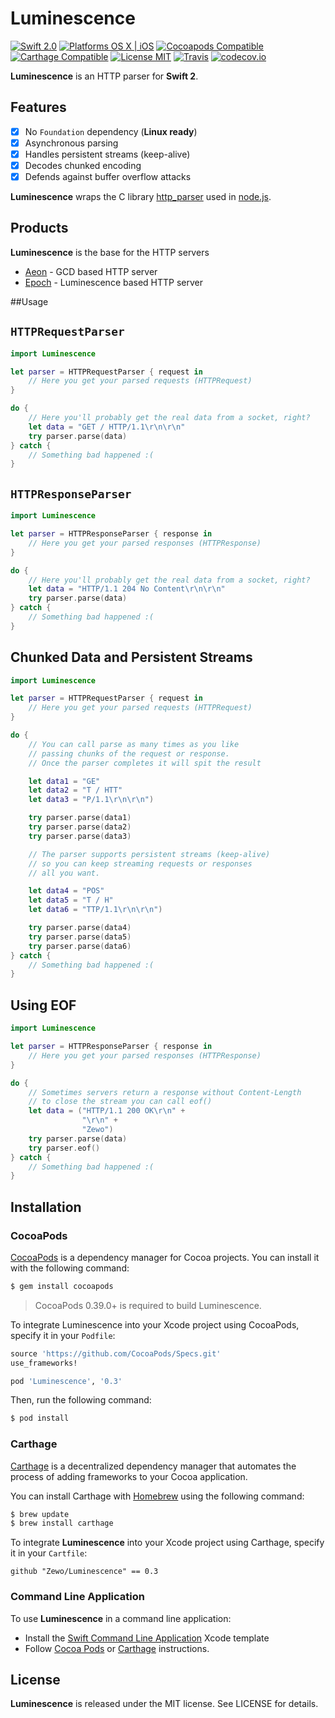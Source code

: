 Luminescence
============

[![Swift 2.0](https://img.shields.io/badge/Swift-2.0-orange.svg?style=flat)](https://developer.apple.com/swift/)
[![Platforms OS X | iOS](https://img.shields.io/badge/Platforms-OS%20X%20%7C%20iOS-lightgray.svg?style=flat)](https://developer.apple.com/swift/)
[![Cocoapods Compatible](https://img.shields.io/badge/Cocoapods-Compatible-4BC51D.svg?style=flat)](https://cocoapods.org/pods/Luminescence)
[![Carthage Compatible](https://img.shields.io/badge/Carthage-Compatible-4BC51D.svg?style=flat)](https://github.com/Carthage/Carthage)
[![License MIT](https://img.shields.io/badge/License-MIT-blue.svg?style=flat)](https://github.com/Carthage/Carthage)
[![Travis](https://img.shields.io/badge/Build-Passing-4BC51D.svg?style=flat)](https://travis-ci.org/Zewo/Luminescence)
[![codecov.io](http://codecov.io/github/Zewo/Luminescence/coverage.svg?branch=master)](http://codecov.io/github/Zewo/Luminescence?branch=master)

**Luminescence** is an HTTP parser for **Swift 2**.

## Features

- [x] No `Foundation` dependency (**Linux ready**)
- [x] Asynchronous parsing
- [x] Handles persistent streams (keep-alive)
- [x] Decodes chunked encoding
- [x] Defends against buffer overflow attacks

**Luminescence** wraps the C library [http_parser](https://github.com/nodejs/http-parser) used in [node.js](https://github.com/nodejs/node).

## Products

**Luminescence** is the base for the HTTP servers
- [Aeon](https://github.com/Zewo/Aeon) - GCD based HTTP server
- [Epoch](https://github.com/Zewo/Epoch) - Luminescence based HTTP server

##Usage

`HTTPRequestParser`
-------------------

```swift
import Luminescence

let parser = HTTPRequestParser { request in
    // Here you get your parsed requests (HTTPRequest)
}

do {
    // Here you'll probably get the real data from a socket, right?
    let data = "GET / HTTP/1.1\r\n\r\n"
    try parser.parse(data)
} catch {
    // Something bad happened :(
}
```

`HTTPResponseParser`
--------------------

```swift
import Luminescence

let parser = HTTPResponseParser { response in
    // Here you get your parsed responses (HTTPResponse)
}

do {
    // Here you'll probably get the real data from a socket, right?
    let data = "HTTP/1.1 204 No Content\r\n\r\n"
    try parser.parse(data)
} catch {
    // Something bad happened :(
}
```

Chunked Data and Persistent Streams
-----------------------------------

```swift
import Luminescence

let parser = HTTPRequestParser { request in
    // Here you get your parsed requests (HTTPRequest)
}

do {
    // You can call parse as many times as you like
    // passing chunks of the request or response.
    // Once the parser completes it will spit the result

    let data1 = "GE"
    let data2 = "T / HTT"
    let data3 = "P/1.1\r\n\r\n")

    try parser.parse(data1)
    try parser.parse(data2)
    try parser.parse(data3)

    // The parser supports persistent streams (keep-alive)
    // so you can keep streaming requests or responses
    // all you want.

    let data4 = "POS"
    let data5 = "T / H"
    let data6 = "TTP/1.1\r\n\r\n")

    try parser.parse(data4)
    try parser.parse(data5)
    try parser.parse(data6)
} catch {
    // Something bad happened :(
}
```

Using EOF
---------

```swift
import Luminescence

let parser = HTTPResponseParser { response in
    // Here you get your parsed responses (HTTPResponse)
}

do {
	// Sometimes servers return a response without Content-Length
	// to close the stream you can call eof()
    let data = ("HTTP/1.1 200 OK\r\n" +
                "\r\n" +
                "Zewo")
	try parser.parse(data)
	try parser.eof()
} catch {
    // Something bad happened :(
}
```
	
## Installation

### CocoaPods

[CocoaPods](http://cocoapods.org) is a dependency manager for Cocoa projects. You can install it with the following command:

```bash
$ gem install cocoapods
```

> CocoaPods 0.39.0+ is required to build Luminescence.

To integrate Luminescence into your Xcode project using CocoaPods, specify it in your `Podfile`:

```ruby
source 'https://github.com/CocoaPods/Specs.git'
use_frameworks!

pod 'Luminescence', '0.3'
```

Then, run the following command:

```bash
$ pod install
```

### Carthage

[Carthage](https://github.com/Carthage/Carthage) is a decentralized dependency manager that automates the process of adding frameworks to your Cocoa application.

You can install Carthage with [Homebrew](http://brew.sh/) using the following command:

```bash
$ brew update
$ brew install carthage
```

To integrate **Luminescence** into your Xcode project using Carthage, specify it in your `Cartfile`:

```ogdl
github "Zewo/Luminescence" == 0.3
```

### Command Line Application

To use **Luminescence** in a command line application:

- Install the [Swift Command Line Application](https://github.com/Zewo/Swift-Command-Line-Application-Template) Xcode template
- Follow [Cocoa Pods](#cocoapods) or [Carthage](#carthage) instructions.

License
-------

**Luminescence** is released under the MIT license. See LICENSE for details.
